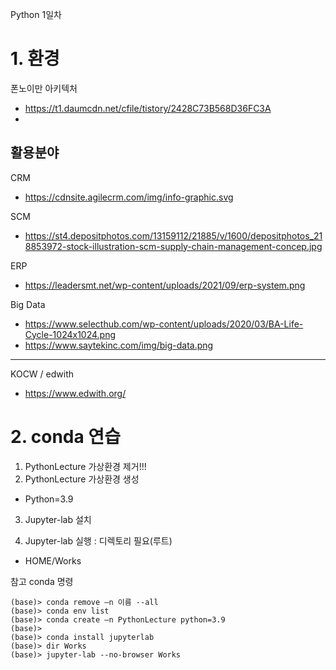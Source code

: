 Python 1일차


# 1. 환경


폰노이만 아키텍처
 - https://t1.daumcdn.net/cfile/tistory/2428C73B568D36FC3A
 - 

## 활용분야

CRM
 - https://cdnsite.agilecrm.com/img/info-graphic.svg

SCM
 - https://st4.depositphotos.com/13159112/21885/v/1600/depositphotos_218853972-stock-illustration-scm-supply-chain-management-concep.jpg


ERP
 - https://leadersmt.net/wp-content/uploads/2021/09/erp-system.png


Big Data
 - https://www.selecthub.com/wp-content/uploads/2020/03/BA-Life-Cycle-1024x1024.png
 - https://www.saytekinc.com/img/big-data.png


---

KOCW / edwith
 - https://www.edwith.org/


# 2. conda 연습


1. PythonLecture 가상환경 제거!!!
2. PythonLecture 가상환경 생성
  - Python=3.9
3. Jupyter-lab 설치

4. Jupyter-lab 실행 : 디렉토리 필요(루트)
  - HOME/Works

참고 conda 명령

```
(base)> conda remove –n 이름 --all
(base)> conda env list
(base)> conda create –n PythonLecture python=3.9
(base)>
(base)> conda install jupyterlab
(base)> dir Works
(base)> jupyter-lab --no-browser Works
```
